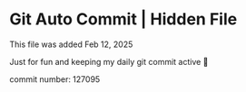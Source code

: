 # Git Auto Commit | Hidden File

This file was added Feb 12, 2025

Just for fun and keeping my daily git commit active 🤪

commit number: 127095
